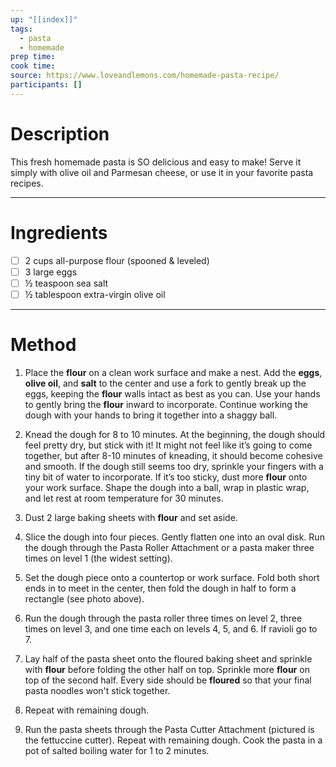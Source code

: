 ```yaml
---
up: "[[index]]"
tags:
  - pasta
  - homemade
prep time: 
cook time: 
source: https://www.loveandlemons.com/homemade-pasta-recipe/
participants: [] 
---
```

# Description
This fresh homemade pasta is SO delicious and easy to make! Serve it simply with olive oil and Parmesan cheese, or use it in your favorite pasta recipes.

---

# Ingredients
- [ ] 2 cups all-purpose flour (spooned &amp; leveled)
- [ ] 3  large eggs
- [ ] ½ teaspoon sea salt
- [ ] ½ tablespoon extra-virgin olive oil

---

# Method
1. Place the **flour** on a clean work surface and make a nest. Add the **eggs**, **olive oil**, and **salt** to the center and use a fork to gently break up the eggs, keeping the **flour** walls intact as best as you can. Use your hands to gently bring the **flour** inward to incorporate. Continue working the dough with your hands to bring it together into a shaggy ball.

2. Knead the dough for 8 to 10 minutes. At the beginning, the dough should feel pretty dry, but stick with it! It might not feel like it’s going to come together, but after 8-10 minutes of kneading, it should become cohesive and smooth. If the dough still seems too dry, sprinkle your fingers with a tiny bit of water to incorporate. If it’s too sticky, dust more **flour** onto your work surface. Shape the dough into a ball, wrap in plastic wrap, and let rest at room temperature for 30 minutes.

3. Dust 2 large baking sheets with **flour** and set aside.

4. Slice the dough into four pieces. Gently flatten one into an oval disk. Run the dough through the Pasta Roller Attachment or a pasta maker three times on level 1 (the widest setting).

5. Set the dough piece onto a countertop or work surface. Fold both short ends in to meet in the center, then fold the dough in half to form a rectangle (see photo above).

6. Run the dough through the pasta roller three times on level 2, three times on level 3, and one time each on levels 4, 5, and 6. If ravioli go to 7.

7. Lay half of the pasta sheet onto the floured baking sheet and sprinkle with **flour** before folding the other half on top. Sprinkle more **flour** on top of the second half. Every side should be **floured** so that your final pasta noodles won&#x27;t stick together.

8. Repeat with remaining dough.

9. Run the pasta sheets through the Pasta Cutter Attachment (pictured is the fettuccine cutter). Repeat with remaining dough. Cook the pasta in a pot of salted boiling water for 1 to 2 minutes.